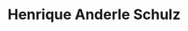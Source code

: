 <html lang="pt-br" data-color-mode="auto" data-light-theme="light" data-dark-theme="dark"  data-a11y-animated-images="system" data-a11y-link-underlines="false">
  <h1>Henrique Anderle Schulz</h1>
</html>

